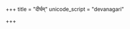 +++
title = "दीर्घम्"
unicode_script = "devanagari"

+++
<div class="js_include" url="/vedAH/sAma/paravastu-saama/devaH/somaH/dIrgham/"  newLevelForH1="1" includeTitle="false"> </div>